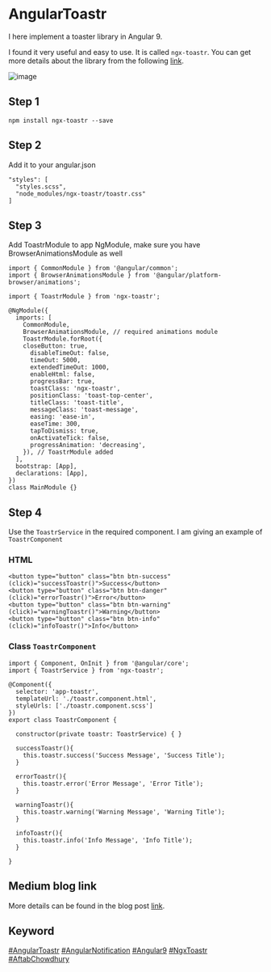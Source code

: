 # AngularToastr
I here implement a toaster library in Angular 9.

I found it very useful and easy to use. It is called `ngx-toastr`. You can get more details about the library from the following
[link](https://www.npmjs.com/package/ngx-toastr).

![image](https://user-images.githubusercontent.com/26978014/146656084-2320678f-c953-4631-ae87-97ee87eef984.png)

## Step 1
```
npm install ngx-toastr --save
```

## Step 2
Add it to your angular.json
```
"styles": [
  "styles.scss",
  "node_modules/ngx-toastr/toastr.css"
]
```

## Step 3

Add ToastrModule to app NgModule, make sure you have BrowserAnimationsModule as well
```
import { CommonModule } from '@angular/common';
import { BrowserAnimationsModule } from '@angular/platform-browser/animations';

import { ToastrModule } from 'ngx-toastr';

@NgModule({
  imports: [
    CommonModule,
    BrowserAnimationsModule, // required animations module
    ToastrModule.forRoot({
    closeButton: true,
      disableTimeOut: false,
      timeOut: 5000,
      extendedTimeOut: 1000,
      enableHtml: false,
      progressBar: true,
      toastClass: 'ngx-toastr',
      positionClass: 'toast-top-center',
      titleClass: 'toast-title',
      messageClass: 'toast-message',
      easing: 'ease-in',
      easeTime: 300,
      tapToDismiss: true,
      onActivateTick: false,
      progressAnimation: 'decreasing',
    }), // ToastrModule added
  ],
  bootstrap: [App],
  declarations: [App],
})
class MainModule {}

```

## Step 4
Use the `ToastrService` in the required component. I am giving an example of `ToastrComponent`
### HTML
```
<button type="button" class="btn btn-success" (click)="successToastr()">Success</button>
<button type="button" class="btn btn-danger" (click)="errorToastr()">Error</button>
<button type="button" class="btn btn-warning" (click)="warningToastr()">Warning</button>
<button type="button" class="btn btn-info" (click)="infoToastr()">Info</button>
```
### Class `ToastrComponent` 
```
import { Component, OnInit } from '@angular/core';
import { ToastrService } from 'ngx-toastr';

@Component({
  selector: 'app-toastr',
  templateUrl: './toastr.component.html',
  styleUrls: ['./toastr.component.scss']
})
export class ToastrComponent {

  constructor(private toastr: ToastrService) { }

  successToastr(){
    this.toastr.success('Success Message', 'Success Title');
  }

  errorToastr(){
    this.toastr.error('Error Message', 'Error Title');
  }

  warningToastr(){
    this.toastr.warning('Warning Message', 'Warning Title');
  }

  infoToastr(){
    this.toastr.info('Info Message', 'Info Title');
  }

}
```
## Medium blog link
More details can be found in the blog post [link](https://medium.com/@aftab0704022/angular-notification-9eaadb462667).

## Keyword
[#AngularToastr](#AngularToastr) [#AngularNotification](#AngularNotification) [#Angular9](#Angular9) [#NgxToastr](#NgxToastr) [#AftabChowdhury](#AftabCHowdhury)
